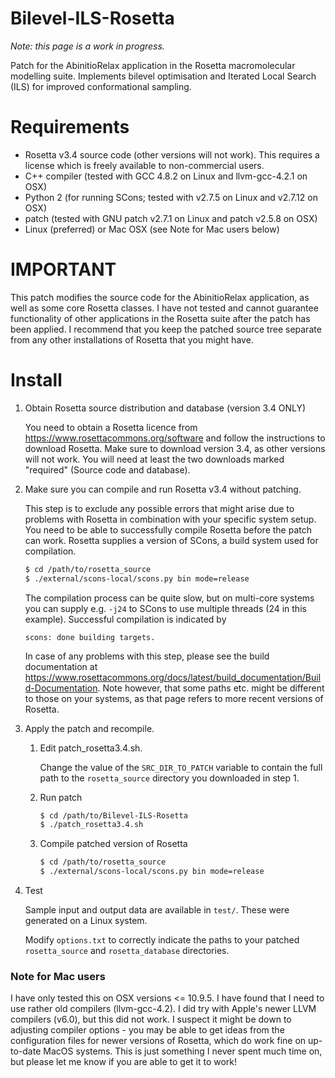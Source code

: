 # Bilevel-ILS-Rosetta
_Note: this page is a work in progress._

Patch for the AbinitioRelax application in the Rosetta macromolecular modelling suite. Implements bilevel optimisation and Iterated Local Search (ILS) for improved conformational sampling.

# Requirements
 - Rosetta v3.4 source code (other versions will not work). This requires a license which is freely available to non-commercial users.
 - C++ compiler (tested with GCC 4.8.2 on Linux and llvm-gcc-4.2.1 on OSX)
 - Python 2 (for running SCons; tested with v2.7.5 on Linux and v2.7.12 on OSX)
 - patch (tested with GNU patch v2.7.1 on Linux and patch v2.5.8 on OSX)
 - Linux (preferred) or Mac OSX (see Note for Mac users below)

# IMPORTANT
This patch modifies the source code for the AbinitioRelax application, as well as some core Rosetta classes. I have not tested and cannot guarantee functionality of other applications in the Rosetta suite after the patch has been applied. I recommend that you keep the patched source tree separate from any other installations of Rosetta that you might have.

# Install
1. Obtain Rosetta source distribution and database (version 3.4 ONLY)

	You need to obtain a Rosetta licence from https://www.rosettacommons.org/software and follow the instructions to download Rosetta. Make sure to download version 3.4, as other versions will not work. You will need at least the two downloads marked "required" (Source code and database).

2. Make sure you can compile and run Rosetta v3.4 without patching.

	This step is to exclude any possible errors that might arise due to problems with Rosetta in combination with your specific system setup. You need to be able to successfully compile Rosetta before the patch can work. Rosetta supplies a version of SCons, a build system used for compilation.
	```sh
	$ cd /path/to/rosetta_source
	$ ./external/scons-local/scons.py bin mode=release
	```
	The compilation process can be quite slow, but on multi-core systems you can supply e.g. ``` -j24 ``` to SCons to use multiple threads (24 in this example). Successful compilation is indicated by
	```
	scons: done building targets.
	```
	In case of any problems with this step, please see the build documentation at https://www.rosettacommons.org/docs/latest/build_documentation/Build-Documentation.
	Note however, that some paths etc. might be different to those on your systems, as that page refers to more recent versions of Rosetta.

3. Apply the patch and recompile.
	1. Edit patch_rosetta3.4.sh.
	
		Change the value of the ```SRC_DIR_TO_PATCH``` variable to contain the full path to the ```rosetta_source``` directory you downloaded in step 1.
	
	2. Run patch
		```sh
		$ cd /path/to/Bilevel-ILS-Rosetta
		$ ./patch_rosetta3.4.sh
		```
	3. Compile patched version of Rosetta
		```sh
		$ cd /path/to/rosetta_source
		$ ./external/scons-local/scons.py bin mode=release
		```
4. Test

	Sample input and output data are available in ```test/```. These were generated on a Linux system.
	
	Modify ```options.txt``` to correctly indicate the paths to your patched ```rosetta_source``` and ```rosetta_database``` directories.

### Note for Mac users
I have only tested this on OSX versions <= 10.9.5. I have found that I need to use rather old compilers (llvm-gcc-4.2). I did try with Apple's newer LLVM compilers (v6.0), but this did not work. I suspect it might be down to adjusting compiler options - you may be able to get ideas from the configuration files for newer versions of Rosetta, which do work fine on up-to-date MacOS systems. This is just something I never spent much time on, but please let me know if you are able to get it to work!
